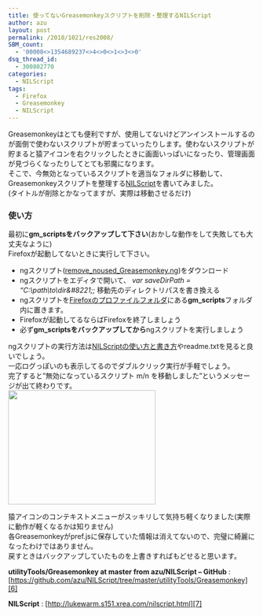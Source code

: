 ```yaml
---
title: 使ってないGreasemonkeyスクリプトを削除・整理するNILScript
author: azu
layout: post
permalink: /2010/1021/res2008/
SBM_count:
  - '00008<>1354689237<>4<>0<>1<>3<>0'
dsq_thread_id:
  - 300802770
categories:
  - NILScript
tags:
  - Firefox
  - Greasemonkey
  - NILScript
---
```

Greasemonkeyはとても便利ですが、使用してないけどアンインストールするのが面倒で使わないスクリプトが貯まっていったりします。使わないスクリプトが貯まると猿アイコンを右クリックしたときに画面いっぱいになったり、管理画面が見づらくなったりしてとても邪魔になります。  
そこで、今無効となっているスクリプトを適当なフォルダに移動して、Greasemonkeyスクリプトを整理する[NILScript][1]を書いてみました。  
(タイトルが削除とかなってますが、実際は移動させるだけ)

### 使い方

最初に**gm_scriptsをバックアップして下さい**(おかしな動作をして失敗しても大丈夫なように)  
Firefoxが起動してないときに実行して下さい。

*   ngスクリプト([remove\_noused\_Greasemonkey.ng][2])をダウンロード
*   ngスクリプトをエディタで開いて、 *var saveDirPath = &#8220;C:\path\to\dir\&#8221;;* 移動先のディレクトリパスを書き換える
*   ngスクリプトを[Firefoxのプロファイルフォルダ][3]にある**gm_scripts**フォルダ内に置きます。
*   Firefoxが起動してるならばFirefoxを終了しましょう
*   必ず**gm_scriptsをバックアップしてから**ngスクリプトを実行しましょう

ngスクリプトの実行方法は[NILScriptの使い方と書き方][4]やreadme.txtを見ると良いでしょう。  
一応ログっぽいのも表示してるのでダブルクリック実行が手軽でしょう。  
完了すると&#8221;無効になっているスクリプト m/n を移動しました&#8221;というメッセージが出て終わりです。  
[<img class="alignnone size-medium wp-image-2009" title="2f8a54482fcfe8a7e5952a8ef2b2d7f8" src="https://efcl.info/wp-content/uploads/2010/10/2f8a54482fcfe8a7e5952a8ef2b2d7f8-300x232.png" alt="" width="300" height="232" />][5]

猿アイコンのコンテキストメニューがスッキリして気持ち軽くなりました(実際に動作が軽くなるかは知りません)  
各Greasemonkeyがpref.jsに保存していた情報は消えてないので、完璧に綺麗になったわけではありません。  
戻すときはバックアップしていたものを上書きすればもどせると思います。

**utilityTools/Greasemonkey at master from azu/NILScript &#8211; GitHub**
:   [https://github.com/azu/NILScript/tree/master/utilityTools/Greasemonkey][6]

**NILScript**
:   [http://lukewarm.s151.xrea.com/nilscript.html][7]

<div id="_mcePaste" style="position: absolute; left: -10000px; top: 0px; width: 1px; height: 1px; overflow: hidden;">
  var saveDirPath = &#8220;C:\Users\azu\Web\Greasemonkeys\&#8221;;// 移動先のディレクトリパス
</div>

 [1]: http://lukewarm.s151.xrea.com/nilscript.html
 [2]: https://github.com/azu/NILScript/raw/master/utilityTools/Greasemonkey/remove_noused_Greasemonkey.ng
 [3]: http://support.mozilla.com/ja/kb/%E3%83%97%E3%83%AD%E3%83%95%E3%82%A1%E3%82%A4%E3%83%AB
 [4]: https://efcl.info/2010/0816/res1888/
 [5]: https://efcl.info/wp-content/uploads/2010/10/2f8a54482fcfe8a7e5952a8ef2b2d7f8.png
 [6]: https://github.com/azu/NILScript/tree/master/utilityTools/Greasemonkey "utilityTools/Greasemonkey at master from azu/NILScript - GitHub"
 [7]: http://lukewarm.s151.xrea.com/nilscript.html "NILScript"
